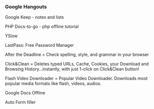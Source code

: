 ### Google Hangouts

Google Keep - notes and lists

PHP Docs-to-go - php offline tutorial 

YSlow

LastPass: Free Password Manager

After the Deadline = Check spelling, style, and grammar in your browser

Click&Clean = Deletes typed URLs, Cache, Cookies, your Download and Browsing History...instantly, with just 1-click on Click&Clean button!

Flash Video Downloader = Popular Video Downloader. Downloads most popular media formats like flash, videos, audios.

Google Docs Offline

Auto Form filler
